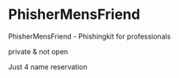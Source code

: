 # PhisherMensFriend
PhisherMensFriend - Phishingkit for professionals

private & not open

Just 4 name reservation
